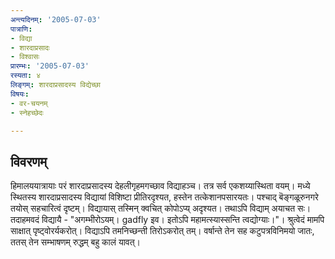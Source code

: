 ```yaml
---
अन्त्यदिनम्: '2005-07-03'
पात्राणि:
- विद्या
- शारदाप्रसादः
- विश्वासः
प्रारम्भः: '2005-07-03'
रस्यता: ४
लिङ्गम्: शारदाप्रसादस्य विद्येच्छा
विषयः:
- वर-चयनम्
- स्नेहच्छेदः

---
```


## विवरणम्
हिमालययात्रायाः परं शारदाप्रसादस्य देहलीगृहमगच्छाव विद्याहञ्च। तत्र सर्व एकशय्यास्थिता वयम्। मध्ये स्थितस्य शारदाप्रसादस्य विद्यायां विशिष्टा प्रीतिरदृश्यत, हस्तेन तत्केशानपसारयतः। पश्चाद् बॆङ्गळूरुनगरे तयोस् सहचारित्वं दृष्टम्। विद्यायास् तस्मिन् क्वचित् कोपोऽप्य् अदृश्यत। तथाऽपि विद्याम् अयाचत सः। तदाहमवदं विद्यायै - "अगम्भीरोऽयम्। gadfly इव। इतोऽपि महामत्स्यास्सन्ति त्वद्योग्याः।"। श्रुत्वेदं मामपि साक्षात् पृष्ट्वोरर्यकरोत्। विद्याऽपि तमनिच्छन्ती तिरोऽकरोत् तम्। वर्षान्ते तेन सह कटुपत्रविनिमयो जातः, ततस् तेन सम्भाषणम् रुद्धम् बहु कालं यावत्।

